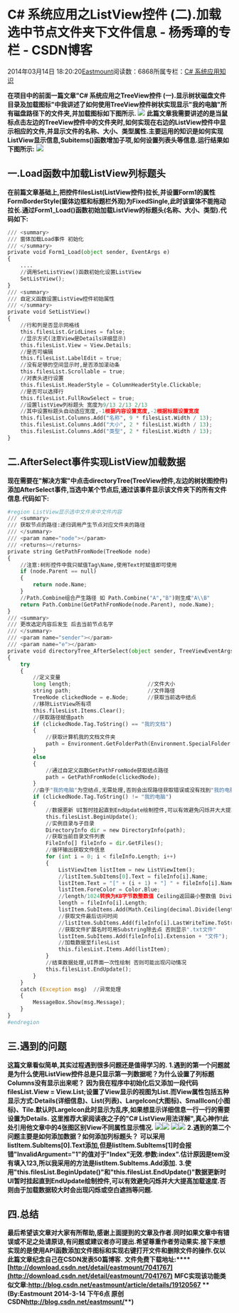 
# C\# 系统应用之ListView控件 (二).加载选中节点文件夹下文件信息 - 杨秀璋的专栏 - CSDN博客

2014年03月14日 18:20:20[Eastmount](https://me.csdn.net/Eastmount)阅读数：6868所属专栏：[C\# 系统应用知识](https://blog.csdn.net/column/details/eastmount-xtyy.html)



**在项目中的前面一篇文章"****C\# 系统应用之TreeView控件 (一).显示树状磁盘文件目录及加载图标****"中我讲述了如何使用TreeView控件树状实现显示"我的电脑"所有磁盘路径下的文件夹,并加载图标如下图所示.**
![](https://img-blog.csdn.net/20140314164558156?watermark/2/text/aHR0cDovL2Jsb2cuY3Nkbi5uZXQvRWFzdG1vdW50/font/5a6L5L2T/fontsize/400/fill/I0JBQkFCMA==/dissolve/70/gravity/Center)
**此篇文章我需要讲述的是当鼠标点击左边的TreeView控件中的文件夹时,如何实现在右边的ListView控件中显示相应的文件,并显示文件的名称、大小、类型属性.主要运用的知识是如何实现ListView显示信息,Subitems()函数增加子项,如何设置列表头等信息.运行结果如下图所示:**
![](https://img-blog.csdn.net/20140314165328671?watermark/2/text/aHR0cDovL2Jsb2cuY3Nkbi5uZXQvRWFzdG1vdW50/font/5a6L5L2T/fontsize/400/fill/I0JBQkFCMA==/dissolve/70/gravity/Center)
## 一.Load函数中加载ListView列标题头
**在前篇文章基础上,把控件filesList(ListView控件)拉长,并设置Form1的属性FormBorderStyle(窗体边框和标题栏外观)为FixedSingle,此时该窗体不能拖动拉长.通过Form1_Load()函数初始加载ListView的标题头(名称、大小、类型).代码如下:**
```python
/// <summary>
/// 窗体加载Load事件 初始化
/// </summary>
private void Form1_Load(object sender, EventArgs e)
{
    ....
    //调用SetListView()函数初始化设置ListView
    SetListView();
}
/// <summary>
/// 自定义函数设置ListView控件初始属性
/// </summary>
private void SetListView()
{
    //行和列是否显示网格线
    this.filesList.GridLines = false;
    //显示方式(注意View是Details详细显示)
    this.filesList.View = View.Details;
    //是否可编辑
    this.filesList.LabelEdit = true;
    //没有足够的空间显示时,是否添加滚动条
    this.filesList.Scrollable = true;
    //对表头进行设置
    this.filesList.HeaderStyle = ColumnHeaderStyle.Clickable;
    //是否可以选择行
    this.filesList.FullRowSelect = true;
    //设置listView列标题头 宽度为9/13 2/13 2/13 
    //其中设置标题头自动适应宽度,-1根据内容设置宽度,-2根据标题设置宽度
    this.filesList.Columns.Add("名称", 9 * filesList.Width / 13);   
    this.filesList.Columns.Add("大小", 2 * filesList.Width / 13);
    this.filesList.Columns.Add("类型", 2 * filesList.Width / 13);
}
```
## 二.AfterSelect事件实现ListView加载数据
**现在需要在"解决方案"中点击directoryTree(TreeView控件,左边的树状图控件)添加AfterSelect事件,当选中某个节点后,通过该事件显示该文件夹下的所有文件信息.代码如下:**
```python
#region ListView显示选中文件夹中文件内容
/// <summary>
/// 获取节点的路径:递归调用产生节点对应文件夹的路径
/// </summary>
/// <param name="node"></param>
/// <returns></returns>
private string GetPathFromNode(TreeNode node)
{
    //注意:树形控件中我只赋值Tag\Name,使用Text时赋值即可使用
    if (node.Parent == null)
    {
        return node.Name;
    }
    //Path.Combine组合产生路径 如 Path.Combine("A","B")则生成"A\\B"
    return Path.Combine(GetPathFromNode(node.Parent), node.Name);
}
/// <summary>
/// 更改选定内容后发生 后去当前节点名字
/// </summary>
/// <param name="sender"></param>
/// <param name="e"></param>
private void directoryTree_AfterSelect(object sender, TreeViewEventArgs e)
{
    try
    {
        //定义变量
        long length;                        //文件大小
        string path;                        //文件路径
        TreeNode clickedNode = e.Node;      //获取当前选中结点
        //移除ListView所有项 
        this.filesList.Items.Clear();       
        //获取路径赋值path              
        if (clickedNode.Tag.ToString() == "我的文档")
        {
            //获取计算机我的文档文件夹
            path = Environment.GetFolderPath(Environment.SpecialFolder.MyDocuments);
        }
        else
        {
            //通过自定义函数GetPathFromNode获取结点路径
            path = GetPathFromNode(clickedNode);
        }
        //由于"我的电脑"为空结点,无需处理,否则会出现路径获取错误或没有找到"我的电脑"路径
        if (clickedNode.Tag.ToString() != "我的电脑")
        {
            //数据更新 UI暂时挂起直到EndUpdate绘制控件,可以有效避免闪烁并大大提高加载速度
            this.filesList.BeginUpdate();
            //实例目录与子目录
            DirectoryInfo dir = new DirectoryInfo(path);
            //获取当前目录文件列表
            FileInfo[] fileInfo = dir.GetFiles();
            //循环输出获取文件信息
            for (int i = 0; i < fileInfo.Length; i++)
            {
                ListViewItem listItem = new ListViewItem();
                //listItem.SubItems[0].Text = fileInfo[i].Name;             //文件名(方法二)
                listItem.Text = "[" + (i + 1) + "] " + fileInfo[i].Name;    //显示文件名
                listItem.ForeColor = Color.Blue;                            //设置行颜色
                //length/1024转换为KB字节数整数值 Ceiling返回最小整数值 Divide除法
                length = fileInfo[i].Length;                                //获取当前文件大小
                listItem.SubItems.Add(Math.Ceiling(decimal.Divide(length, 1024)) + " KB");
                //获取文件最后访问时间
                //listItem.SubItems.Add(fileInfo[i].LastWriteTime.ToString());
                //获取文件扩展名时可用Substring除去点 否则显示".txt文件"
                listItem.SubItems.Add(fileInfo[i].Extension + "文件");
                //加载数据至filesList
                this.filesList.Items.Add(listItem);
            }
            //结束数据处理,UI界面一次性绘制 否则可能出现闪动情况
            this.filesList.EndUpdate();  
        }
    }
    catch (Exception msg)  //异常处理
    {
        MessageBox.Show(msg.Message);
    } 
}
#endregion
```
## 三.遇到的问题
**这篇文章看似简单,其实过程遇到很多问题还是值得学习的.**
**1.遇到的第一个问题就是为什么使用ListView控件总是只显示第一列数据呢？为什么设置了列标题Columns没有显示出来呢？**
**因为我在程序中初始化后又添加一段代码filesList.View = View.List;设置了View显示的视图为List.而View属性包括五种显示方式:Details(详细信息)、List(列表)、LargeIcon(大图标)、SmallIcon(小图标)、Tile.默认时LargeIcon此时显示为乱序,如果想显示详细信息一行一行的需要设置为Details.**
**这里推荐大家阅读夜之子的"****C\# ListView用法详解****",真心神作!此处引用他文章中的4张图区别View不同属性显示情况.**
![](https://img-blog.csdn.net/20140314180137437)![](https://img-blog.csdn.net/20140314180155921)
![](https://img-blog.csdn.net/20140314180150531)![](https://img-blog.csdn.net/20140314180201593)
**2.遇到的第二个问题主要是如何添加数据？如何添加列标题头？**
**可以采用listItem.SubItems[0].Text添加,但是listItem.SubItems[1]时会报错"InvalidArgument="1"的值对于"Index"无效.参数:index".估计原因是tem没有填入123,所以我采用的方法是listItem.SubItems.Add添加.**
**3.使用"this.filesList.BeginUpdate()"和"this.filesList.EndUpdate()"数据更新时UI暂时挂起直到EndUpdate绘制控件,可以有效避免闪烁并大大提高加载速度.否则由于加载数据较大时会出现闪烁或空白遮挡等问题.**
## 四.总结
**最后希望该文章对大家有所帮助,感谢上面提到的文章及作者.同时如果文章中有错误或不足之处请原谅,有问题或建议者亦可提出.希望尊重作者劳动果实.接下来想实现的是使用API函数添加文件图标和实现右键打开文件和删除文件的操作.****仅以此篇文章纪念自己在CSDN发表50篇博客****.**
**文件免费下载地址:****[http://download.csdn.net/detail/eastmount/7041767](http://download.csdn.net/detail/eastmount/7041767)**
**MFC实现该功能类似文章:****http://blog.csdn.net/eastmount/article/details/19120567**
**(By:Eastmount 2014-3-14 下午6点 原创CSDN****http://blog.csdn.net/eastmount/****)**

